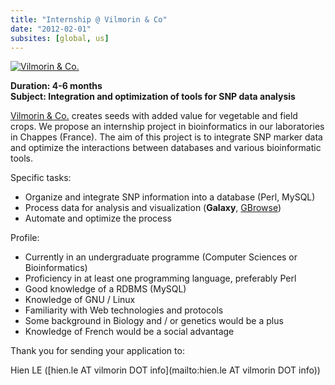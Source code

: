 ```yaml
---
title: "Internship @ Vilmorin & Co"
date: "2012-02-01"
subsites: [global, us]
---
```

<div class='right'><a href='http://www.vilmorin.info/'><img src="/images/logos/VilmorinLogo.gif" alt="Vilmorin & Co."  /></a></div>

**Duration: 4-6 months**<br />
**Subject: Integration and optimization of tools for SNP data analysis**

[Vilmorin & Co.](http://www.vilmorin.info/) creates seeds with added value ​​for vegetable and field crops. We propose an internship project in bioinformatics in our laboratories in Chappes (France).  The aim of this project is to integrate SNP marker data and optimize the interactions between databases and various bioinformatic tools.

Specific tasks:

* Organize and integrate SNP information into a database (Perl, MySQL)
* Process data for analysis and visualization (**Galaxy**, [GBrowse](http://gmod.org/wiki/GBrowse))
* Automate and optimize the process

Profile:

* Currently in an undergraduate programme (Computer Sciences or Bioinformatics)
* Proficiency in at least one programming language, preferably Perl
* Good knowledge of a RDBMS (MySQL)
* Knowledge of GNU / Linux
* Familiarity with Web technologies and protocols
* Some background in Biology and / or genetics would be a plus
* Knowledge of French would be a social advantage

Thank you for sending your application to:

Hien LE ([hien.le AT vilmorin DOT info](mailto:hien.le AT vilmorin DOT info))
